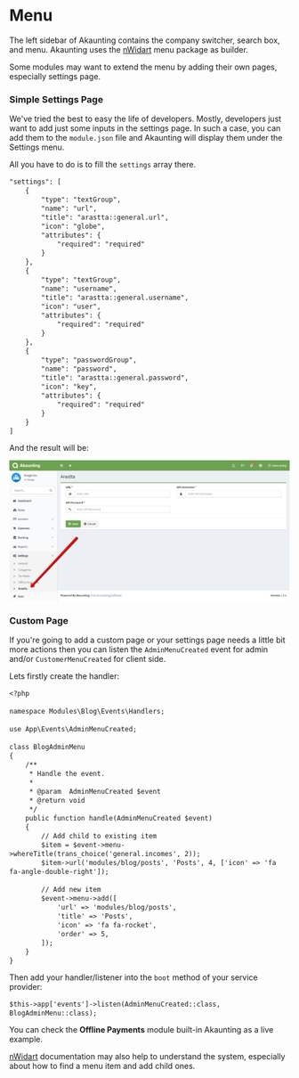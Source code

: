 Menu
=====

The left sidebar of Akaunting contains the company switcher, search box, and menu. Akaunting uses the [nWidart](https://github.com/nwidart/laravel-menus) menu package as builder.

Some modules may want to extend the menu by adding their own pages, especially settings page.

### Simple Settings Page

We've tried the best to easy the life of developers. Mostly, developers just want to add just some inputs in the settings page. In such a case, you can add them to the `module.json` file and Akaunting will display them under the Settings menu.

All you have to do is to fill the `settings` array there.

```
"settings": [
    {
        "type": "textGroup",
        "name": "url",
        "title": "arastta::general.url",
        "icon": "globe",
        "attributes": {
            "required": "required"
        }
    },
    {
        "type": "textGroup",
        "name": "username",
        "title": "arastta::general.username",
        "icon": "user",
        "attributes": {
            "required": "required"
        }
    },
    {
        "type": "passwordGroup",
        "name": "password",
        "title": "arastta::general.password",
        "icon": "key",
        "attributes": {
            "required": "required"
        }
    }
]
```

And the result will be:

![simple settings](_images/simple_settings.png)

### Custom Page

If you're going to add a custom page or your settings page needs a little bit more actions then you can listen the `AdminMenuCreated` event for admin and/or `CustomerMenuCreated` for client side.

Lets firstly create the handler:

```
<?php

namespace Modules\Blog\Events\Handlers;

use App\Events\AdminMenuCreated;

class BlogAdminMenu
{
    /**
     * Handle the event.
     *
     * @param  AdminMenuCreated $event
     * @return void
     */
    public function handle(AdminMenuCreated $event)
    {
        // Add child to existing item
        $item = $event->menu->whereTitle(trans_choice('general.incomes', 2));
        $item->url('modules/blog/posts', 'Posts', 4, ['icon' => 'fa fa-angle-double-right']);

        // Add new item
        $event->menu->add([
            'url' => 'modules/blog/posts',
            'title' => 'Posts',
            'icon' => 'fa fa-rocket',
            'order' => 5,
        ]);
    }
}
```

Then add your handler/listener into the `boot` method of your service provider:

```
$this->app['events']->listen(AdminMenuCreated::class, BlogAdminMenu::class);
```

You can check the **Offline Payments** module built-in Akaunting as a live example.

[nWidart](https://nwidart.com/laravel-menus/v0.5/advanced-tools/finding-a-menu-item) documentation may also help to understand the system, especially about how to find a menu item and add child ones.